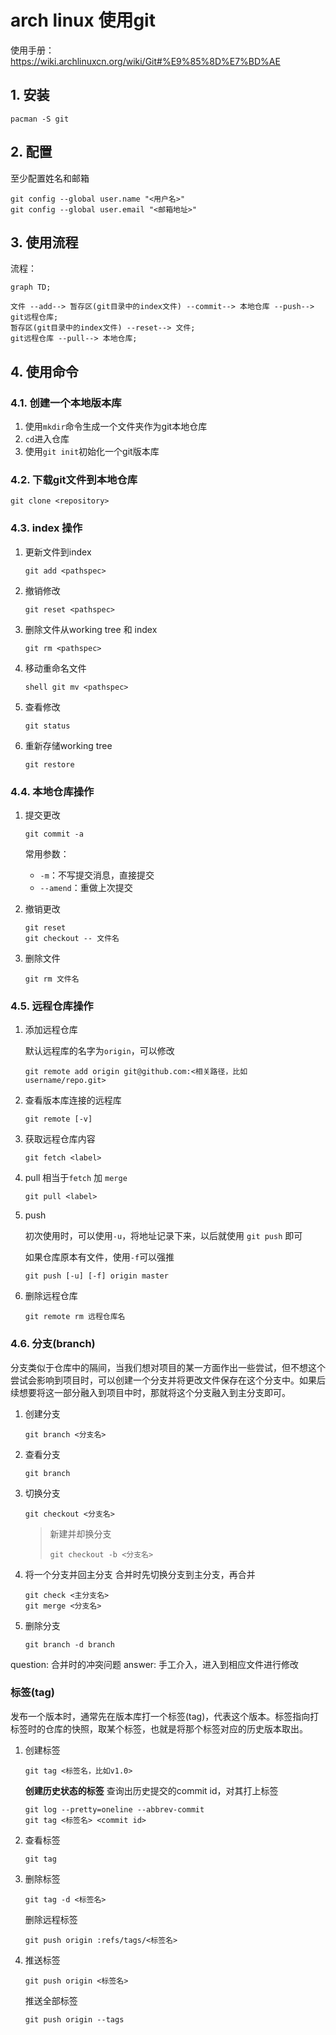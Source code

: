 # arch linux 使用git

使用手册： <https://wiki.archlinuxcn.org/wiki/Git#%E9%85%8D%E7%BD%AE>

## 1. 安装

```shell
pacman -S git
```

## 2. 配置

至少配置姓名和邮箱

```shell
git config --global user.name "<用户名>"
git config --global user.email "<邮箱地址>"
```

## 3. 使用流程

流程：

```mermaid
graph TD;

文件 --add--> 暂存区(git目录中的index文件) --commit--> 本地仓库 --push--> git远程仓库;
暂存区(git目录中的index文件) --reset--> 文件;
git远程仓库 --pull--> 本地仓库;
```

## 4. 使用命令

### 4.1. 创建一个本地版本库

1. 使用`mkdir`命令生成一个文件夹作为git本地仓库
2. `cd`进入仓库
3. 使用`git init`初始化一个git版本库

### 4.2. 下载git文件到本地仓库

```shell
git clone <repository>
```

### 4.3. index 操作

1. 更新文件到index

    ```shell
    git add <pathspec>
    ```

2. 撤销修改

    ```shell
    git reset <pathspec>
    ```

3. 删除文件从working tree 和 index

    ```shell
    git rm <pathspec>
    ```

4. 移动重命名文件

    ``shell
    git mv <pathspec>
    ``

5. 查看修改

    ```shell
    git status
    ```

6. 重新存储working tree

    ```shell
    git restore
    ```

### 4.4. 本地仓库操作

1. 提交更改

   ```shell
   git commit -a
   ```

    常用参数：
    + `-m`：不写提交消息，直接提交
    + `--amend`：重做上次提交

2. 撤销更改

    ```shell
    git reset
    git checkout -- 文件名
    ```

3. 删除文件

    ```shell
    git rm 文件名
    ```

### 4.5. 远程仓库操作

1. 添加远程仓库

    默认远程库的名字为`origin`，可以修改

    ```shell
    git remote add origin git@github.com:<相关路径，比如username/repo.git>
    ```

2. 查看版本库连接的远程库

    ```shell
    git remote [-v]
    ```

3. 获取远程仓库内容

    ```shell
    git fetch <label>
    ```

4. pull
    相当于`fetch` 加 `merge`

    ```shell
    git pull <label>
    ```

5. push

    初次使用时，可以使用`-u`，将地址记录下来，以后就使用 `git push` 即可

    如果仓库原本有文件，使用`-f`可以强推

   ```shell
   git push [-u] [-f] origin master
   ```

6. 删除远程仓库

    ```shell
    git remote rm 远程仓库名
    ```

### 4.6. 分支(branch)

分支类似于仓库中的隔间，当我们想对项目的某一方面作出一些尝试，但不想这个尝试会影响到项目时，可以创建一个分支并将更改文件保存在这个分支中。如果后续想要将这一部分融入到项目中时，那就将这个分支融入到主分支即可。

1. 创建分支

    ```shell
    git branch <分支名>
    ```

2. 查看分支

    ```shell
    git branch
    ```

3. 切换分支

    ```shell
    git checkout <分支名>
    ```

    > 新建并却换分支
    >
    > ```shell
    > git checkout -b <分支名>
    > ```

4. 将一个分支并回主分支
    合并时先切换分支到主分支，再合并

    ```shell
    git check <主分支名>
    git merge <分支名>
    ```

5. 删除分支

    ```shell
    git branch -d branch
    ```

question: 合并时的冲突问题
answer: 手工介入，进入到相应文件进行修改

### 标签(tag)

发布一个版本时，通常先在版本库打一个标签(tag)，代表这个版本。标签指向打标签时的仓库的快照，取某个标签，也就是将那个标签对应的历史版本取出。

1. 创建标签

    ```shell
    git tag <标签名，比如v1.0>
    ```

    **创建历史状态的标签**
    查询出历史提交的commit id，对其打上标签

    ```shell
    git log --pretty=oneline --abbrev-commit
    git tag <标签名> <commit id>
    ```

2. 查看标签

    ```shell
    git tag
    ```

3. 删除标签

    ```shell
    git tag -d <标签名>
    ```

    删除远程标签

    ```shell
    git push origin :refs/tags/<标签名>
    ```

4. 推送标签

    ```shell
    git push origin <标签名>
    ```

    推送全部标签

    ```shell
    git push origin --tags
    ```
